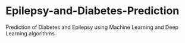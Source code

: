 # Epilepsy-and-Diabetes-Prediction
Prediction of Diabetes and Epilepsy using Machine Learning and Deep Learning algorithms
